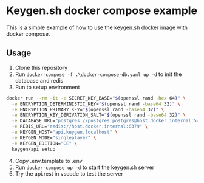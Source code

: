 Keygen.sh docker compose example
===============================
This is a simple example of how to use the keygen.sh docker image with docker compose.

## Usage
1. Clone this repository
2. Run `docker-compose -f .\docker-compose-db.yaml up -d` to init the database and redis
3. Run to setup environment
```bash
docker run --rm -it -e SECRET_KEY_BASE="$(openssl rand -hex 64)" \
  -e ENCRYPTION_DETERMINISTIC_KEY="$(openssl rand -base64 32)" \
  -e ENCRYPTION_PRIMARY_KEY="$(openssl rand -base64 32)" \
  -e ENCRYPTION_KEY_DERIVATION_SALT="$(openssl rand -base64 32)" \
  -e DATABASE_URL="postgres://postgres:postgres@host.docker.internal:5432/postgres" \
  -e REDIS_URL="redis://host.docker.internal:6379" \
  -e KEYGEN_HOST="api.keygen.localhost" \
  -e KEYGEN_MODE="singleplayer" \
  -e KEYGEN_EDITION="CE" \
  keygen/api setup
```
4. Copy .env.template to .env
5. Run `docker-compose up -d` to start the keygen.sh server
6. Try the api.rest in vscode to test the server
